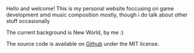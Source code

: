 Hello and welcome! This is my personal website foccusing on game development amd music composition mostly, though i do  talk about other stuff occasionally

The current background is New World, by me :)

The source code is available on [Github](https://github.com/DeficientNull/Nullspace) under the MIT license.


